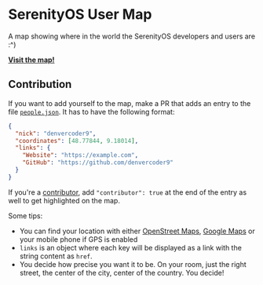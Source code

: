 # SerenityOS User Map

A map showing where in the world the SerenityOS developers and users are :^)

**[Visit the map!](https://usermap.serenityos.org)**

## Contribution

If you want to add yourself to the map, make a PR that adds an entry to the file [`people.json`](./people.json). It has to have the following format:

```json
{
  "nick": "denvercoder9",
  "coordinates": [48.77844, 9.18014],
  "links": {
    "Website": "https://example.com",
    "GitHub": "https://github.com/denvercoder9"
  }
}
```

If you're a [contributor](https://github.com/SerenityOS/serenity/graphs/contributors), add `"contributor": true` at the end of the entry as well to get highlighted on the map.

Some tips:

- You can find your location with either [OpenStreet Maps](https://www.openstreetmap.org/), [Google Maps](https://www.google.com/maps) or your mobile phone if GPS is enabled
- `links` is an object where each key will be displayed as a link with the string content as `href`.
- You decide how precise you want it to be. On your room, just the right street, the center of the city, center of the country. You decide!
